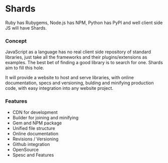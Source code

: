 Shards
======
    
Ruby has Rubygems, Node.js has NPM, Python has PyPI and well client side JS will have Shards.

### Concept
JavaScript as a language has no real client side repository of standard libraries, 
just take all the frameworks and their plugins/extensions as examples. The best bet of finding a good library is to search for one. 
Shards aim to fill this hole.

It will provide a website to host and serve libraries, with online documentation, specs and versioning, bulding and minifying
production code, with easy integration into any website project.

### Features

 *  CDN for development
 *  Builder for joining and minifying
 *  Gem and NPM package
 *  Unified file structure
 *  Online documentation
 *  Revisions / Versioning
 *  Github integration
 *  OpenSource
 *  Spesc and Features
